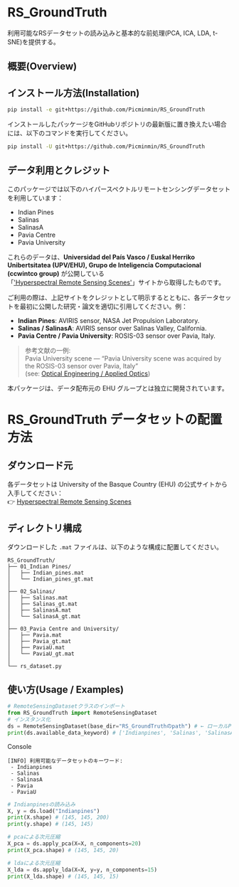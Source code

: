 
# RS_GroundTruth
利用可能なRSデータセットの読み込みと基本的な前処理(PCA, ICA, LDA, t-SNE)を提供する。

<!--
RSデータセットは['Hyperspectral Remote Sensing Scenes'][1]でダウンロードできるものを使用しています。
RSデータセットは、本パッケージ内にあるfetch_dataset()を実行することでダウンロードされ、利用できるようになります。
-->


## 概要(Overview)

## インストール方法(Installation)
```bash
pip install -e git+https://github.com/Picminmin/RS_GroundTruth
```
インストールしたパッケージをGitHubリポジトリの最新版に置き換えたい場合には、以下のコマンドを実行してください。
```bash
pip install -U git+https://github.com/Picminmin/RS_GroundTruth
```

## データ利用とクレジット

このパッケージでは以下のハイパースペクトルリモートセンシングデータセットを利用しています：

- Indian Pines  
- Salinas  
- SalinasA  
- Pavia Centre  
- Pavia University  

これらのデータは、**Universidad del País Vasco / Euskal Herriko Unibertsitatea (UPV/EHU), Grupo de Inteligencia Computacional (ccwintco group)** が公開している  
「['Hyperspectral Remote Sensing Scenes'][1]」サイトから取得したものです。  

ご利用の際は、上記サイトをクレジットとして明示するとともに、各データセットを最初に公開した研究・論文を適切に引用してください。例：  

- **Indian Pines**: AVIRIS sensor, NASA Jet Propulsion Laboratory.  
- **Salinas / SalinasA**: AVIRIS sensor over Salinas Valley, California.  
- **Pavia Centre / Pavia University**: ROSIS-03 sensor over Pavia, Italy.  

> 参考文献の一例:  
> Pavia University scene — “Pavia University scene was acquired by the ROSIS-03 sensor over Pavia, Italy”  
> (see: [Optical Engineering / Applied Optics](https://opg.optica.org/abstract.cfm?uri=ao-59-13-4151))

本パッケージは、データ配布元の EHU グループとは独立に開発されています。


# RS_GroundTruth データセットの配置方法

## ダウンロード元
各データセットは University of the Basque Country (EHU) の公式サイトから入手してください：  
👉 [Hyperspectral Remote Sensing Scenes](https://www.ehu.eus/ccwintco/index.php?title=Hyperspectral_Remote_Sensing_Scenes)

## ディレクトリ構成
ダウンロードした `.mat` ファイルは、以下のような構成に配置してください。

```text
RS_GroundTruth/
├── 01_Indian Pines/
│   ├── Indian_pines.mat
│   └── Indian_pines_gt.mat
│
├── 02_Salinas/
│   ├── Salinas.mat
│   ├── Salinas_gt.mat
│   ├── SalinasA.mat
│   └── SalinasA_gt.mat
│
├── 03_Pavia Centre and University/
│   ├── Pavia.mat
│   ├── Pavia_gt.mat
│   ├── PaviaU.mat
│   └── PaviaU_gt.mat
│
└── rs_dataset.py
```

## 使い方(Usage / Examples)
<!--
from RS_GroundTruth import fetch_dataset, RemoteSensingDataset
# データをダウンロード( ~/.cache/RS_GroundTruth に保存される)
# ここで、~はシェル上でのユーザーのホームディレクトリを指す記号である。
fetch_dataset("Indianpines")　# 他のdataset_keywordも同様にしてダウンロードしてください
-->


```python
# RemoteSensingDatasetクラスのインポート
from RS_GroundTruth import RemoteSensingDataset
# インスタンス化
ds = RemoteSensingDataset(base_dir="RS_GroundTruthのpath") # ← ローカルPCの中にあるRS_GroundTruthのpathを入力してください
print(ds.available_data_keyword) # ['Indianpines', 'Salinas', 'SalinasA', 'Pavia', 'PaviaU'] # ← dataset_keywordに入力できる値
```
Console
```console
[INFO] 利用可能なデータセットのキーワード:
 - Indianpines
 - Salinas
 - SalinasA
 - Pavia
 - PaviaU
```

```python
# Indianpinesの読み込み
X, y = ds.load("Indianpines")
print(X.shape) # (145, 145, 200)
print(y.shape) # (145, 145)

# pcaによる次元圧縮
X_pca = ds.apply_pca(X=X, n_components=20)
print(X_pca.shape) # (145, 145, 20)

# ldaによる次元圧縮
X_lda = ds.apply_lda(X=X, y=y, n_components=15)
print(X_lda.shape) # (145, 145, 15)
```



<!-- 参考文献 -->
[1]:https://www.ehu.eus/ccwintco/index.php?title=Hyperspectral_Remote_Sensing_Scenes



<!--
### データセットのダウンロードについて

`fetch_dataset` 関数は大容量ファイルを安定してダウンロードするため、
環境に `aria2c` または `wget` があれば自動的に利用します。
インストールされていない場合は Python の requests にフォールバックしますが、
通信環境によっては失敗することがあります。

推奨:  
- Linux/macOS: `sudo apt install aria2` または `brew install aria2`  
- Windows: [aria2 release page](https://github.com/aria2/aria2/releases) からバイナリを入手
-->



